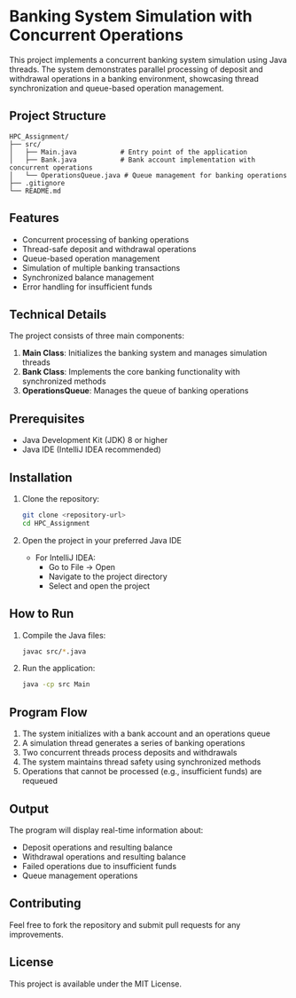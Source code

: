 # Banking System Simulation with Concurrent Operations

This project implements a concurrent banking system simulation using Java threads. The system demonstrates parallel processing of deposit and withdrawal operations in a banking environment, showcasing thread synchronization and queue-based operation management.

## Project Structure

```
HPC_Assignment/
├── src/
│   ├── Main.java           # Entry point of the application
│   ├── Bank.java           # Bank account implementation with concurrent operations
│   └── OperationsQueue.java # Queue management for banking operations
├── .gitignore
└── README.md
```

## Features

- Concurrent processing of banking operations
- Thread-safe deposit and withdrawal operations
- Queue-based operation management
- Simulation of multiple banking transactions
- Synchronized balance management
- Error handling for insufficient funds

## Technical Details

The project consists of three main components:

1. **Main Class**: Initializes the banking system and manages simulation threads
2. **Bank Class**: Implements the core banking functionality with synchronized methods
3. **OperationsQueue**: Manages the queue of banking operations

## Prerequisites

- Java Development Kit (JDK) 8 or higher
- Java IDE (IntelliJ IDEA recommended)

## Installation

1. Clone the repository:
   ```bash
   git clone <repository-url>
   cd HPC_Assignment
   ```

2. Open the project in your preferred Java IDE
   - For IntelliJ IDEA:
     - Go to File → Open
     - Navigate to the project directory
     - Select and open the project

## How to Run

1. Compile the Java files:
   ```bash
   javac src/*.java
   ```

2. Run the application:
   ```bash
   java -cp src Main
   ```

## Program Flow

1. The system initializes with a bank account and an operations queue
2. A simulation thread generates a series of banking operations
3. Two concurrent threads process deposits and withdrawals
4. The system maintains thread safety using synchronized methods
5. Operations that cannot be processed (e.g., insufficient funds) are requeued

## Output

The program will display real-time information about:
- Deposit operations and resulting balance
- Withdrawal operations and resulting balance
- Failed operations due to insufficient funds
- Queue management operations

## Contributing

Feel free to fork the repository and submit pull requests for any improvements.

## License

This project is available under the MIT License. 